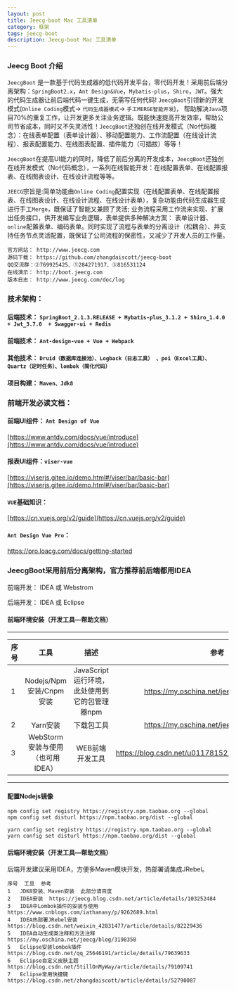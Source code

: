 ```yaml
---
layout: post
title: Jeecg-boot Mac 工具清单
category: 框架
tags: jeecg-boot
description: Jeecg-boot Mac 工具清单
---
```

### Jeecg Boot 介绍

`JeecgBoot` 是一款基于代码生成器的低代码开发平台，零代码开发！采用前后端分离架构：`SpringBoot2.x`，`Ant Design&Vue`，`Mybatis-plus`，`Shiro`，`JWT`。强大的代码生成器让前后端代码一键生成，无需写任何代码! `JeecgBoot`引领新的开发模式(`Online Coding`模式-> `代码生成器模式`-> `手工MERGE智能开发`)， 帮助解决`Java`项目70%的重复工作，让开发更多关注业务逻辑。既能快速提高开发效率，帮助公司节省成本，同时又不失灵活性！`JeecgBoot`还独创在线开发模式（No代码概念）：在线表单配置（表单设计器）、移动配置能力、工作流配置（在线设计流程）、报表配置能力、在线图表配置、插件能力（可插拔）等等！

`JeecgBoot`在提高UI能力的同时，降低了前后分离的开发成本，`JeecgBoot`还独创在线开发模式（No代码概念），一系列在线智能开发：在线配置表单、在线配置报表、在线图表设计、在线设计流程等等。

`JEECG`宗旨是:简单功能由`Online Coding`配置实现（在线配置表单、在线配置报表、在线图表设计、在线设计流程、在线设计表单），复杂功能由代码生成器生成进行手工`Merge`，既保证了智能又兼顾了灵活;
业务流程采用工作流来实现、扩展出任务接口，供开发编写业务逻辑，表单提供多种解决方案： 表单设计器、`online`配置表单、编码表单。同时实现了流程与表单的分离设计（松耦合）、并支持任务节点灵活配置，既保证了公司流程的保密性，又减少了开发人员的工作量。

```
官方网站： http://www.jeecg.com
源码下载： https://github.com/zhangdaiscott/jeecg-boot
QQ交流群：②769925425、①284271917、③816531124
在线演示： http://boot.jeecg.com
版本日志： http://www.jeecg.com/doc/log

```

### 技术架构：

#### 后端技术： `SpringBoot_2.1.3.RELEASE + Mybatis-plus_3.1.2 + Shiro_1.4.0 + Jwt_3.7.0  + Swagger-ui + Redis `
#### 前端技术： `Ant-design-vue + Vue + Webpack`
#### 其他技术： `Druid（数据库连接池）、Logback（日志工具） 、poi（Excel工具）、Quartz（定时任务）、lombok（简化代码）`
#### 项目构建： `Maven、Jdk8`

### 前端开发必读文档：

#### 前端UI组件： `Ant Design of Vue`
[https://www.antdv.com/docs/vue/introduce](https://www.antdv.com/docs/vue/introduce)
#### 报表UI组件：`viser-vue`
[https://viserjs.gitee.io/demo.html#/viser/bar/basic-bar](https://viserjs.gitee.io/demo.html#/viser/bar/basic-bar)
#### `VUE`基础知识：
[https://cn.vuejs.org/v2/guide](https://cn.vuejs.org/v2/guide)
#### `Ant Design Vue Pro`：
[https://pro.loacg.com/docs/getting-started
](https://pro.loacg.com/docs/getting-started
)
### JeecgBoot采用前后分离架构，官方推荐前后端都用IDEA

 前端开发： IDEA 或  Webstrom
 
 后端开发： IDEA 或 Eclipse
 
 
#### 前端环境安装（开发工具—帮助文档）


-----------------------------
| 序号	| 工具	| 描述 |	参考 |
| --- | :-----:   | :-----:  | :----: |
| 1 |	Nodejs/Npm安装/Cnpm安装	| JavaScript运行环境，此处使用到它的包管理器npm	| https://my.oschina.net/jeecg/blog/4277939 |
| 2 |	Yarn安装	| 下载包工具 |	https://my.oschina.net/jeecg/blog/4278012 |
| 3	| WebStorm安装与使用（也可用IDEA）|	WEB前端开发工具 |	https://blog.csdn.net/u011781521/article/details/53558979 |

-----------------------------

#### 配置Nodejs镜像

```
npm config set registry https://registry.npm.taobao.org --global
npm config set disturl https://npm.taobao.org/dist --global

yarn config set registry https://registry.npm.taobao.org --global
yarn config set disturl https://npm.taobao.org/dist --global

```
#### 后端环境安装（开发工具—帮助文档）

后端开发建议采用IDEA，方便多Maven模块开发，热部署请集成JRebel。

```
序号	工具	参考
1	JDK8安装、Maven安装	此部分请百度
2	IDEA安装	https://jeecg.blog.csdn.net/article/details/103252484
3	IDEA中Lombok插件的安装与使用	https://www.cnblogs.com/iathanasy/p/9262689.html
4	IDEA热部署JRebel安装	https://blog.csdn.net/weixin_42831477/article/details/82229436
5	IDEA自动生成类注释和方法注释	https://my.oschina.net/jeecg/blog/3198358
5	Eclipse安装lombok插件	https://blog.csdn.net/qq_25646191/article/details/79639633
6	Eclipse自定义皮肤主题	https://blog.csdn.net/StillOnMyWay/article/details/79109741
7	Eclipse常用快捷键	https://blog.csdn.net/zhangdaiscott/article/details/52790087
```

